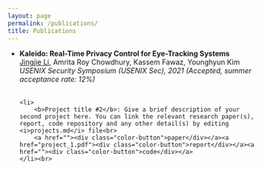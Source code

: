 ```yaml
---
layout: page
permalink: /publications/
title: Publications
---
```


<!-- Here is a non-exhaustive list of my non-research projects. My research work can be found <a href="/research">here</a>. You can also check out my Github profile <a href="">here</a> for a complete list of my projects.
 -->
<ul>
	<li>
		<b>Kaleido: Real-Time Privacy Control for Eye-Tracking Systems</b><br> <u>Jingjie Li</u>, Amrita Roy Chowdhury, Kassem Fawaz, Younghyun Kim <br>
		<em>USENIX Security Symposium (USENIX Sec), 2021 (Accepted, summer acceptance rate: 12%)</em><br>
	</li><br>

	<li>
		<b>Project title #2</b>: Give a brief description of your second project here. You can link the relevant research paper(s), report, code repository and any other detail(s) by editing <i>projects.md</i> file<br>
		<a href=""><div class="color-button">paper</div></a><a href="project_1.pdf"><div class="color-button">report</div></a><a href=""><div class="color-button">code</div></a>
	</li><br>

</ul>

<!-- 
	<li>
		<b>Project title #2</b>: Give a brief description of your second project here. You can link the relevant research paper(s), report, code repository and any other detail(s) by editing <i>projects.md</i> file<br>
		<a href=""><div class="color-button">paper</div></a><a href="project_1.pdf"><div class="color-button">report</div></a><a href=""><div class="color-button">code</div></a>
	</li><br> -->
